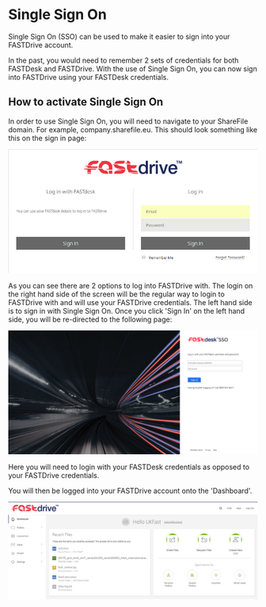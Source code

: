 # Single Sign On
Single Sign On (SSO) can be used to make it easier to sign into your FASTDrive account. 

In the past, you would need to remember 2 sets of credentials for both FASTDesk and FASTDrive. With the use of Single Sign On, you can now sign into FASTDrive using your FASTDesk credentials. 

## How to activate Single Sign On

In order to use Single Sign On, you will need to navigate to your ShareFile domain. For example, company.sharefile.eu. This should look something like this on the sign in page: 

![ssoimage1](files/ssoimage1.PNG)

As you can see there are 2 options to log into FASTDrive with. The login on the right hand side of the screen will be the regular way to login to FASTDrive with and will use your FASTDrive credentials. The left hand side is to sign in with Single Sign On. Once you click 'Sign In' on the left hand side, you will be re-directed to the following page: 

![ssoimage2](files/ssoimage2.PNG)

Here you will need to login with your FASTDesk credentials as opposed to your FASTDrive credentials. 
 
You will then be logged into your FASTDrive account onto the 'Dashboard'.

![ssoimage3](files/ssoimage3.PNG)
